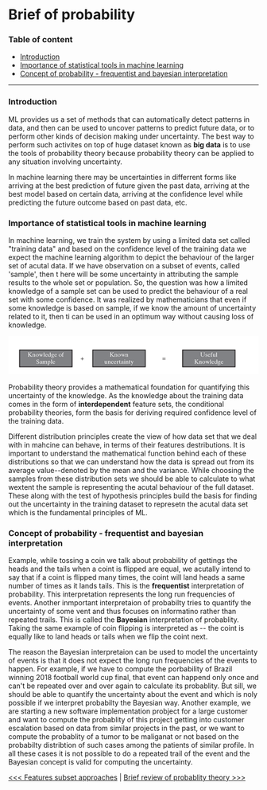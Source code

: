 # Brief of probability

### Table of content

- [Introduction](#introduction)
- [Importance of statistical tools in machine learning](#importance-of-statistical-tools-in-machine-learning)
- [Concept of probability - frequentist and bayesian interpretation](#concept-of-probability---frequentist-and-bayesian-interpretation)

----------


### Introduction

ML provides us a set of methods that can automatically detect patterns in data, and then can be used to uncover patterns to predict future data, or to perform other kinds of decision making under uncertainty. The best way to perform such activites on top of huge dataset known as **big data** is to use the tools of probability theory because probability theory can be applied to any situation involving uncertainty.

In machine learning there may be uncertainties in differrent forms like arriving at the best prediction of future given the past data, arriving at the best model based on certain data, arriving at the confidence level while predicting the future outcome based on past data, etc.

### Importance of statistical tools in machine learning

In machine learning, we train the system by using a limited data set called "training data" and based on the confidence level of the training data we expect the machine learning algorithm to depict the behaviour of the larger set of acutal data. If we have observation on a subset of events, called 'sample', then t here will be some uncertainty in attributing the sample results to the whole set or population. So, the question was how a limited knowledge of a sample set can be used to predict the behaviour of a real set with some confidence. It was realized by mathematicians that even if some knowledge is based on  sample, if we know the amount of uncertainty related to it, then ti can be used in an optimum way without causing loss of knowledge.

![alt](/assets/images/probability-1.png)

Probability theory provides a mathematical foundation for quantifying this uncertainty of the knowledge. As the knowledge about the training data comes in the form of **interdependent** feature sets, the conditional probability theories, form the basis for deriving required confidence level of the training data.

Different distribution principles create the view of how data set that we deal with in mahcine can behave, in terms of their features destributions. It is important to understand the mathematical function behind each of these distributions so that we can understand how the data is spread out from its average value--denoted by the mean and the variance. While choosing the samples from these distribution sets we should be able to calculate to what wextent the sample is representing the acutal behaviour of the full dataset. These along with the test of hypothesis principles build  the basis for finding out the uncertainty in the training dataset to represetn the acutal data set which is the fundamental principles of ML.


### Concept of probability - frequentist and bayesian interpretation

Example, while tossing a coin we talk about probability of gettings the heads and the tails when a coint is flipped are equal, we acutally intend to say that if a coint is flipped many times, the coint will land heads a same number of times as it lands tails. This is the **frequentist** interpretation of probability. This interpretation represents the long run frequencies of events. Another inmportant interpretaion of probabilty tries to quantify the uncertainty of some vent and thus focuses on informatino rather than repeated trails. This is called the **Bayesian** interpretation of probablity. Taking the same example of coin flipping is interpreted as -- the coint is equally like to land heads or tails when we flip the coint next.

The reason the Bayesian interpretaion can be used to model the uncertainty of events is that it does not expect the long run frequencies of the events to happen. For example, if we have to compute the porbability of Brazil winning 2018 football world cup final, that event can happend only once and can't be repeated over and over again to calculate its probablity. But sill, we should be able to quantify the uncertainty about the event and which is noly possible if we interpret probabilty the Bayesian way. Another example, we are starting a new software implementation probject for a large customer and want to compute the probablity of this project getting into customer escalation based on data from similar projects in the past, or we want to compute the probablity of a tumor to be maliganat or not based on the probabilty distribtion of such cases among the patients of similar profile. In all these cases it is not possible to do a repeated trail of the event and the Bayesian concept is valid for computing the uncertainty.

[<<< Features subset approaches](https://) | [Brief review of probablity theory >>>](brief-review-of-probability-theory.md)